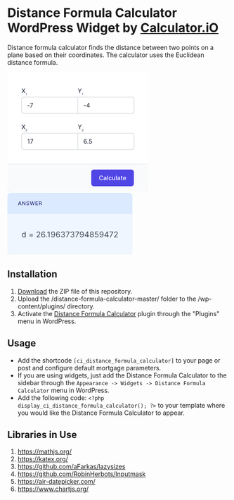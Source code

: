 # Distance Formula Calculator WordPress Widget by [Calculator.iO](https://www.calculator.io/ "Calculator.iO Homepage")

Distance formula calculator finds the distance between two points on a plane based on their coordinates. The calculator uses the Euclidean distance formula.  

![Distance Formula Calculator Input Form](/assets/images/screenshot-1.png "Distance Formula Calculator Input Form")
![Distance Formula Calculator Calculation Results](/assets/images/screenshot-2.png "Distance Formula Calculator Calculation Results")

## Installation

1. [Download](https://github.com/pub-calculator-io/age-calculator/archive/refs/heads/master.zip) the ZIP file of this repository.
2. Upload the /distance-formula-calculator-master/ folder to the /wp-content/plugins/ directory.
3. Activate the [Distance Formula Calculator](https://www.calculator.io/distance-formula-calculator/ "Distance Formula Calculator Homepage") plugin through the "Plugins" menu in WordPress.

## Usage
* Add the shortcode `[ci_distance_formula_calculator]` to your page or post and configure default mortgage parameters.
* If you are using widgets, just add the Distance Formula Calculator to the sidebar through the `Appearance -> Widgets -> Distance Formula Calculator` menu in WordPress.
* Add the following code: `<?php display_ci_distance_formula_calculator(); ?>` to your template where you would like the Distance Formula Calculator to appear.

## Libraries in Use
1. https://mathjs.org/
2. https://katex.org/
3. https://github.com/aFarkas/lazysizes
4. https://github.com/RobinHerbots/Inputmask
5. https://air-datepicker.com/
6. https://www.chartjs.org/
